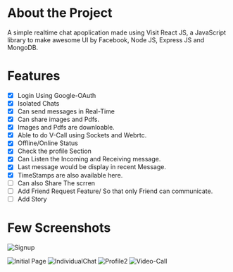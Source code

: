 # About the Project
A simple realtime chat apoplication made using Visit React JS, a JavaScript library to make awesome UI by Facebook, Node JS, Express JS and MongoDB.
# Features
- [x] Login Using Google-OAuth
- [x] Isolated Chats
- [x] Can send messages in Real-Time
- [x] Can share images and Pdfs.
- [x] Images and Pdfs are downloable.
- [x] Able to do V-Call using Sockets and Webrtc.
- [x] Offline/Online Status
- [x] Check the profile Section
- [x] Can Listen the Incoming and Receiving message.
- [x] Last message would be display in recent Message.
- [x] TimeStamps are also available here.
- [ ] Can also Share The scrren
- [ ] Add Friend Request Feature/ So that only Friend can communicate.
- [ ] Add Story
# Few Screenshots
![Signup](https://user-images.githubusercontent.com/127011237/222955754-9d29bf9c-0b55-4da9-a675-8dad45048957.png)


![Initial Page](https://user-images.githubusercontent.com/127011237/222955767-58a5228e-428a-4f38-960f-a77ca9e841c4.png)
![IndividualChat](https://user-images.githubusercontent.com/127011237/222955771-9a63c6b4-f551-4ec7-8456-583b29e8da9d.png)
![Profile2](https://user-images.githubusercontent.com/127011237/222955787-c221bfde-7fdb-482b-be89-7e9767f21a63.jpeg)
![Video-Call](https://user-images.githubusercontent.com/127011237/222955793-b56165c8-be2f-4af2-89b6-6589b8e7fda7.png)

